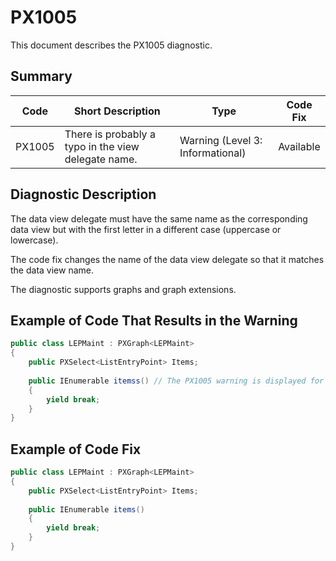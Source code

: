 # PX1005
This document describes the PX1005 diagnostic.

## Summary

| Code   | Short Description                                   | Type                             | Code Fix  | 
| ------ | ----------------------------------------------------| -------------------------------- | --------- | 
| PX1005 | There is probably a typo in the view delegate name. | Warning (Level 3: Informational) | Available | 

## Diagnostic Description
The data view delegate must have the same name as the corresponding data view but with the first letter in a different case (uppercase or lowercase).

The code fix changes the name of the data view delegate so that it matches the data view name.

The diagnostic supports graphs and graph extensions.

## Example of Code That Results in the Warning

```C#
public class LEPMaint : PXGraph<LEPMaint>
{
    public PXSelect<ListEntryPoint> Items;
  
    public IEnumerable itemss() // The PX1005 warning is displayed for this line.
    {
        yield break;
    }
}
```

## Example of Code Fix

```C#
public class LEPMaint : PXGraph<LEPMaint>
{
    public PXSelect<ListEntryPoint> Items;
  
    public IEnumerable items()
    {
        yield break;
    }
}
```